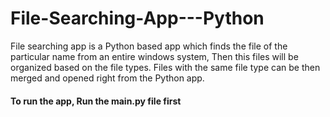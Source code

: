 # File-Searching-App---Python
File searching app is a Python based app which finds the file of the particular name from an entire windows system, Then this files will be organized based on the file types. Files with the same file type can be then merged and opened right from the Python app.


#### To run the app, Run the main.py file first
